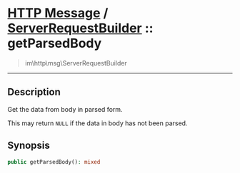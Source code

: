# [HTTP Message](http.md) / [ServerRequestBuilder](http-ServerRequestBuilder.md) :: getParsedBody
 > im\http\msg\ServerRequestBuilder
____

## Description
Get the data from body in parsed form.

This may return `NULL` if the data in body
has not been parsed.

## Synopsis
```php
public getParsedBody(): mixed
```
